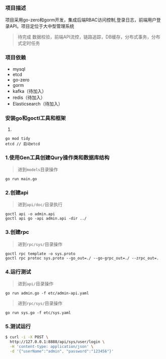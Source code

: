 ### 项目描述
项目采用go-zero和gorm开发，集成后端RBAC访问控制,登录日志，前端用户登录API。项目定位于大中型管理系统
> 待完成 数据校验，前端API流控，链路追踪，DB缓存，分布式事务，分布式定时任务

### 项目依赖
* mysql
* etcd
* go-zero
* gorm
* kafka（待加入）
* redis（待加入）
* Elasticsearch（待加入）

### 安装go和goctl工具和框架
1.
```
go mod tidy
etcd // 启动etcd
```

### 1.使用Gen工具创建Qury操作类和数据库结构
> 进到`models`目录操作
```
go run main.go
```

### 2.创建api
> 进到`api/doc/`目录执行
```
goctl api -o admin.api
goctl api go -api admin.api -dir ../
```

### 3.创建rpc
> 进到`rpc/sys/`目录操作
```
goctl rpc template -o sys.proto
goctl rpc protoc sys.proto --go_out=./ --go-grpc_out=./ --zrpc_out=.
```
### 4.运行测试
> 进到`api/`目录操作
```
go run admin.go -f etc/admin-api.yaml
```

> 进到`rpc/sys/`目录操作
```
go run sys.go -f etc/sys.yaml
```

### 5.测试运行
```bash
$ curl -i -X POST \
  http://127.0.0.1:8888/api/sys/user/login \
  -H 'content-type: application/json' \
  -d '{"userName":"admin", "password":"123456"}'
```
